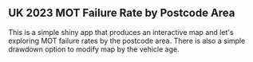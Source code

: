 ## UK 2023 MOT Failure Rate by Postcode Area
This is a simple shiny app that produces an interactive map and let's exploring MOT failure rates by the postcode area. There is also a simple drawdown option to modify map by the vehicle age.

